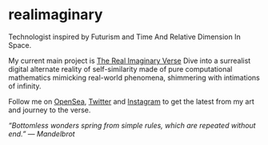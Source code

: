 # realimaginary
Technologist inspired by Futurism and Time And Relative Dimension In Space.

My current main project is [The Real Imaginary Verse](https://opensea.io/collection/real-imaginary-verse)
Dive into a surrealist digital alternate reality of self-similarity made of pure computational mathematics mimicking real-world phenomena, shimmering with intimations of infinity.

Follow me on [OpenSea](https://opensea.io/RealImaginary), [Twitter](https://twitter.com/RealImaginary42) and [Instagram](https://instagram.com/realimaginaryverse) to get the latest from my art and journey to the verse.

*“Bottomless wonders spring from simple rules, which are repeated without end.” ― Mandelbrot*

